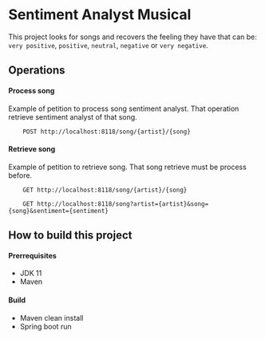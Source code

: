 # Sentiment Analyst Musical
This project looks for songs and recovers the feeling they have that can be: ``very positive``, ``positive``, ``neutral``, ``negative`` or ``very negative``. 

## Operations

#### Process song

Example of petition to process song sentiment analyst. That operation retrieve sentiment analyst of that song.
```
    POST http://localhost:8118/song/{artist}/{song}
```
#### Retrieve song

Example of petition to retrieve song. That song retrieve must be process before. 
```
    GET http://localhost:8118/song/{artist}/{song}
```

```
    GET http://localhost:8118/song?artist={artist}&song={song}&sentiment={sentiment}
```

## How to build this project
#### Prerrequisites
- JDK 11
- Maven

#### Build
- Maven clean install
- Spring boot run

